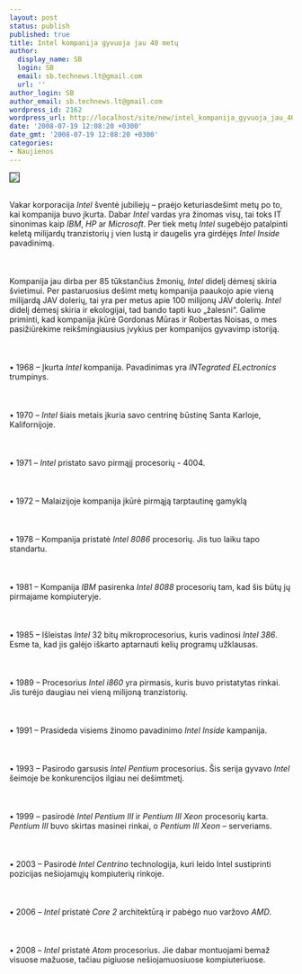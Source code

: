 ```yaml
---
layout: post
status: publish
published: true
title: Intel kompanija gyvuoja jau 40 metų
author:
  display_name: SB
  login: SB
  email: sb.technews.lt@gmail.com
  url: ''
author_login: SB
author_email: sb.technews.lt@gmail.com
wordpress_id: 2162
wordpress_url: http://localhost/site/new/intel_kompanija_gyvuoja_jau_40_metu/
date: '2008-07-19 12:08:20 +0300'
date_gmt: '2008-07-19 12:08:20 +0300'
categories:
- Naujienos
---
```

<div class="imgright"><img src="http://tbn0.google.com/images?q=tbn:Tgz99uyFzKqS1M:http://www.cs.ucsd.edu/popl/08/intel-logo.jpg" border="1"></div>
<p><br>Vakar korporacija <i>Intel</i> šventė jubiliejų – praėjo keturiasdešimt metų po to, kai kompanija buvo įkurta. Dabar <i>Intel</i> vardas yra žinomas visų, tai toks IT sinonimas kaip <i>IBM</i>, <i>HP</i> ar <i>Microsoft</i>. Per tiek metų <i>Intel</i> sugebėjo patalpinti keletą milijardų tranzistorių į vien lustą ir daugelis yra girdėjęs <i>Intel Inside</i> pavadinimą.<br />
<br><br />
<br>Kompanija jau dirba per 85 tūkstančius žmonių, <i>Intel</i> didelį dėmesį skiria švietimui. Per pastaruosius dešimt metų kompanija paaukojo apie vieną milijardą JAV dolerių, tai yra per metus apie 100 milijonų JAV dolerių. <i>Intel</i> didelį dėmesį skiria ir ekologijai, tad bando tapti kuo „žalesni“. Galime priminti, kad kompanija įkūrė Gordonas Mūras ir Robertas Noisas, o mes pasižiūrėkime reikšmingiausius įvykius per kompanijos gyvavimp istoriją.<br />
<br><br />
<br>• 1968 – Įkurta <i>Intel</i> kompanija. Pavadinimas yra <i>INTegrated ELectronics</i> trumpinys.<br />
<br><br />
<br>• 1970 – <i>Intel</i> šiais metais įkuria savo centrinę būstinę Santa Karloje, Kalifornijoje.<br />
<br><br />
<br>• 1971 – <i>Intel</i> pristato savo pirmąjį procesorių - 4004.<br />
<br><br />
<br>• 1972 – Malaizijoje kompanija įkūrė pirmąją tarptautinę gamyklą<br />
<br><br />
<br>• 1978 – Kompanija pristatė <i>Intel 8086</i> procesorių. Jis tuo laiku tapo standartu.<br />
<br><br />
<br>• 1981 – Kompanija <i>IBM</i> pasirenka <i>Intel 8088</i> procesorių tam, kad šis būtų jų pirmajame kompiuteryje.<br />
<br><br />
<br>• 1985 – Išleistas <i>Intel</i> 32 bitų mikroprocesorius, kuris vadinosi <i>Intel 386</i>. Esme ta, kad jis galėjo iškarto aptarnauti kelių programų užklausas.<br />
<br><br />
<br>• 1989 – Procesorius <i>Intel i860</i> yra pirmasis, kuris buvo pristatytas rinkai. Jis turėjo daugiau nei vieną milijoną tranzistorių.<br />
<br><br />
<br>• 1991 – Prasideda visiems žinomo pavadinimo <i>Intel Inside</i> kampanija.<br />
<br><br />
<br>• 1993 – Pasirodo garsusis <i>Intel Pentium</i> procesorius. Šis serija gyvavo <i>Intel</i> šeimoje be konkurencijos ilgiau nei dešimtmetį.<br />
<br><br />
<br>• 1999 – pasirodė <i>Intel Pentium III</i> ir <i>Pentium III Xeon</i> procesorių karta. <i>Pentium III</i> buvo skirtas masinei rinkai, o <i>Pentium III Xeon</i> – serveriams.<br />
<br><br />
<br>• 2003 – Pasirodė <i>Intel Centrino</i> technologija, kuri leido Intel sustiprinti pozicijas nešiojamųjų kompiuterių rinkoje.<br />
<br><br />
<br>• 2006 – <i>Intel</i> pristatė <i>Core 2</i> architektūrą ir pabėgo nuo varžovo <i>AMD</i>.<br />
<br><br />
<br>• 2008 – <i>Intel</i> pristatė <i>Atom</i> procesorius. Jie dabar montuojami bemaž visuose mažuose, tačiau pigiuose nešiojamuosiuose kompiuteriuose.<br />
<br><br />
<br><br />
<br></p>
